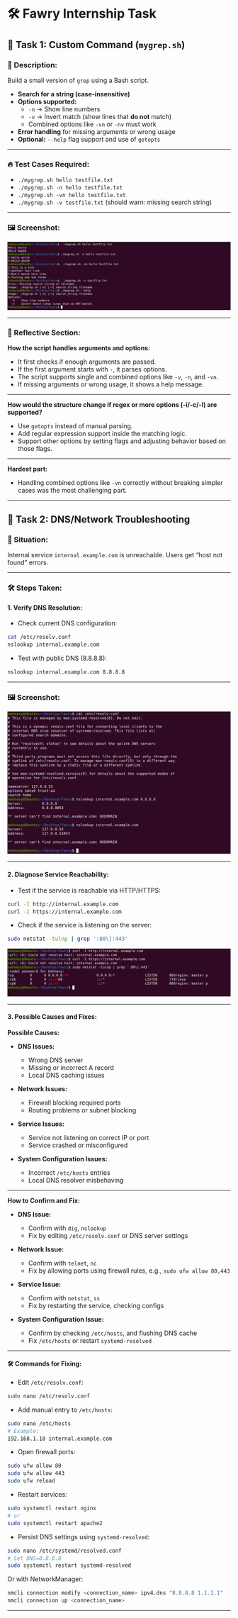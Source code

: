 # 🛠️ Fawry Internship Task


## 📂 Task 1: Custom Command (`mygrep.sh`)

### 📜 Description:
Build a small version of `grep` using a Bash script.

- **Search for a string (case-insensitive)**
- **Options supported:**
  - `-n` → Show line numbers
  - `-v` → Invert match (show lines that **do not** match)
  - Combined options like `-vn` or `-nv` must work
- **Error handling** for missing arguments or wrong usage
- **Optional:** `--help` flag support and use of `getopts`

---

### 🔥 Test Cases Required:

- `./mygrep.sh hello testfile.txt`
- `./mygrep.sh -n hello testfile.txt`
- `./mygrep.sh -vn hello testfile.txt`
- `./mygrep.sh -v testfile.txt` (should warn: missing search string)

---

### 🖼️ Screenshot:

![Screenshot](mygrep_screenshots.png)

---

### 🧠 Reflective Section:

**How the script handles arguments and options:**
- It first checks if enough arguments are passed.
- If the first argument starts with `-`, it parses options.
- The script supports single and combined options like `-v`, `-n`, and `-vn`.
- If missing arguments or wrong usage, it shows a help message.

---

**How would the structure change if regex or more options (-i/-c/-l) are supported?**
- Use `getopts` instead of manual parsing.
- Add regular expression support inside the matching logic.
- Support other options by setting flags and adjusting behavior based on those flags.

---

**Hardest part:**
- Handling combined options like `-vn` correctly without breaking simpler cases was the most challenging part.

---

## 📂 Task 2: DNS/Network Troubleshooting

### 📜 Situation:
Internal service `internal.example.com` is unreachable. Users get “host not found” errors.

---

### 🛠️ Steps Taken:

#### 1. Verify DNS Resolution:

- Check current DNS configuration:
```bash
cat /etc/resolv.conf
nslookup internal.example.com
```

- Test with public DNS (8.8.8.8):
```bash
nslookup internal.example.com 8.8.8.8
```

---

### 🖼️ Screenshot:

![Screenshot](1.png)

---

#### 2. Diagnose Service Reachability:

- Test if the service is reachable via HTTP/HTTPS:
```bash
curl -I http://internal.example.com
curl -I https://internal.example.com

```



- Check if the service is listening on the server:
```bash
sudo netstat -tulnp | grep ':80\|:443'
```
![Screenshot](2.png)

---

#### 3. Possible Causes and Fixes:

**Possible Causes:**

- **DNS Issues:**
  - Wrong DNS server
  - Missing or incorrect A record
  - Local DNS caching issues

- **Network Issues:**
  - Firewall blocking required ports
  - Routing problems or subnet blocking

- **Service Issues:**
  - Service not listening on correct IP or port
  - Service crashed or misconfigured

- **System Configuration Issues:**
  - Incorrect `/etc/hosts` entries
  - Local DNS resolver misbehaving

---

**How to Confirm and Fix:**

- **DNS Issue:**
  - Confirm with `dig`, `nslookup`
  - Fix by editing `/etc/resolv.conf` or DNS server settings

- **Network Issue:**
  - Confirm with `telnet`, `nc`
  - Fix by allowing ports using firewall rules, e.g., `sudo ufw allow 80,443`

- **Service Issue:**
  - Confirm with `netstat`, `ss`
  - Fix by restarting the service, checking configs

- **System Configuration Issue:**
  - Confirm by checking `/etc/hosts`, and flushing DNS cache
  - Fix `/etc/hosts` or restart `systemd-resolved`

---

#### 🛠️ Commands for Fixing:

- Edit `/etc/resolv.conf`:
```bash
sudo nano /etc/resolv.conf
```

- Add manual entry to `/etc/hosts`:
```bash
sudo nano /etc/hosts
# Example:
192.168.1.10 internal.example.com
```

- Open firewall ports:
```bash
sudo ufw allow 80
sudo ufw allow 443
sudo ufw reload
```

- Restart services:
```bash
sudo systemctl restart nginx
# or
sudo systemctl restart apache2
```

- Persist DNS settings using `systemd-resolved`:
```bash
sudo nano /etc/systemd/resolved.conf
# Set DNS=8.8.8.8
sudo systemctl restart systemd-resolved
```

Or with NetworkManager:
```bash
nmcli connection modify <connection_name> ipv4.dns "8.8.8.8 1.1.1.1"
nmcli connection up <connection_name>
```

---


